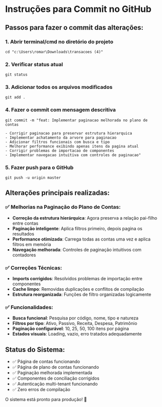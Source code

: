 # Instruções para Commit no GitHub

## Passos para fazer o commit das alterações:

### 1. Abrir terminal/cmd no diretório do projeto
```
cd "c:\Users\romar\Downloads\transacoes (4)"
```

### 2. Verificar status atual
```
git status
```

### 3. Adicionar todos os arquivos modificados
```
git add .
```

### 4. Fazer o commit com mensagem descritiva
```
git commit -m "feat: Implementar paginacao melhorada no plano de contas

- Corrigir paginacao para preservar estrutura hierarquica
- Implementar achatamento da arvore para paginacao  
- Adicionar filtros funcionais com busca e tipo
- Melhorar performance exibindo apenas itens da pagina atual
- Corrigir problemas de importacao de componentes
- Implementar navegacao intuitiva com controles de paginacao"
```

### 5. Fazer push para o GitHub
```
git push -u origin master
```

## Alterações principais realizadas:

### ✅ Melhorias na Paginação do Plano de Contas:
- **Correção da estrutura hierárquica**: Agora preserva a relação pai-filho entre contas
- **Paginação inteligente**: Aplica filtros primeiro, depois pagina os resultados
- **Performance otimizada**: Carrega todas as contas uma vez e aplica filtros em memória
- **Navegação melhorada**: Controles de paginação intuitivos com contadores

### ✅ Correções Técnicas:
- **Imports corrigidos**: Resolvidos problemas de importação entre componentes
- **Cache limpo**: Removidas duplicações e conflitos de compilação
- **Estrutura reorganizada**: Funções de filtro organizadas logicamente

### ✅ Funcionalidades:
- **Busca funcional**: Pesquisa por código, nome, tipo e natureza
- **Filtros por tipo**: Ativo, Passivo, Receita, Despesa, Patrimônio
- **Paginação configurável**: 10, 25, 50, 100 itens por página
- **Estados visuais**: Loading, vazio, erro tratados adequadamente

## Status do Sistema:
- ✅ Página de contas funcionando
- ✅ Página de plano de contas funcionando
- ✅ Paginação melhorada implementada
- ✅ Componentes de conciliação corrigidos
- ✅ Autenticação multi-tenant funcionando
- ✅ Zero erros de compilação

O sistema está pronto para produção! 🚀
